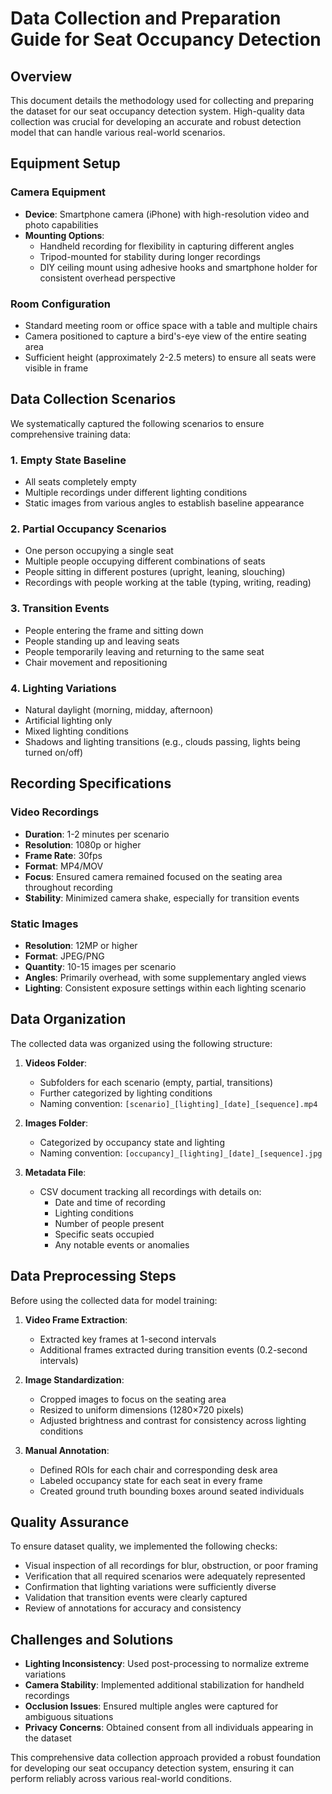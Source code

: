 # Data Collection and Preparation Guide for Seat Occupancy Detection

## Overview

This document details the methodology used for collecting and preparing the dataset for our seat occupancy detection system. High-quality data collection was crucial for developing an accurate and robust detection model that can handle various real-world scenarios.

## Equipment Setup

### Camera Equipment
- **Device**: Smartphone camera (iPhone) with high-resolution video and photo capabilities
- **Mounting Options**:
  - Handheld recording for flexibility in capturing different angles
  - Tripod-mounted for stability during longer recordings
  - DIY ceiling mount using adhesive hooks and smartphone holder for consistent overhead perspective

### Room Configuration
- Standard meeting room or office space with a table and multiple chairs
- Camera positioned to capture a bird's-eye view of the entire seating area
- Sufficient height (approximately 2-2.5 meters) to ensure all seats were visible in frame

## Data Collection Scenarios

We systematically captured the following scenarios to ensure comprehensive training data:

### 1. Empty State Baseline
- All seats completely empty
- Multiple recordings under different lighting conditions
- Static images from various angles to establish baseline appearance

### 2. Partial Occupancy Scenarios
- One person occupying a single seat
- Multiple people occupying different combinations of seats
- People sitting in different postures (upright, leaning, slouching)
- Recordings with people working at the table (typing, writing, reading)

### 3. Transition Events
- People entering the frame and sitting down
- People standing up and leaving seats
- People temporarily leaving and returning to the same seat
- Chair movement and repositioning

### 4. Lighting Variations
- Natural daylight (morning, midday, afternoon)
- Artificial lighting only
- Mixed lighting conditions
- Shadows and lighting transitions (e.g., clouds passing, lights being turned on/off)

## Recording Specifications

### Video Recordings
- **Duration**: 1-2 minutes per scenario
- **Resolution**: 1080p or higher
- **Frame Rate**: 30fps
- **Format**: MP4/MOV
- **Focus**: Ensured camera remained focused on the seating area throughout recording
- **Stability**: Minimized camera shake, especially for transition events

### Static Images
- **Resolution**: 12MP or higher
- **Format**: JPEG/PNG
- **Quantity**: 10-15 images per scenario
- **Angles**: Primarily overhead, with some supplementary angled views
- **Lighting**: Consistent exposure settings within each lighting scenario

## Data Organization

The collected data was organized using the following structure:

1. **Videos Folder**:
   - Subfolders for each scenario (empty, partial, transitions)
   - Further categorized by lighting conditions
   - Naming convention: `[scenario]_[lighting]_[date]_[sequence].mp4`

2. **Images Folder**:
   - Categorized by occupancy state and lighting
   - Naming convention: `[occupancy]_[lighting]_[date]_[sequence].jpg`

3. **Metadata File**:
   - CSV document tracking all recordings with details on:
     - Date and time of recording
     - Lighting conditions
     - Number of people present
     - Specific seats occupied
     - Any notable events or anomalies

## Data Preprocessing Steps

Before using the collected data for model training:

1. **Video Frame Extraction**:
   - Extracted key frames at 1-second intervals
   - Additional frames extracted during transition events (0.2-second intervals)

2. **Image Standardization**:
   - Cropped images to focus on the seating area
   - Resized to uniform dimensions (1280×720 pixels)
   - Adjusted brightness and contrast for consistency across lighting conditions

3. **Manual Annotation**:
   - Defined ROIs for each chair and corresponding desk area
   - Labeled occupancy state for each seat in every frame
   - Created ground truth bounding boxes around seated individuals

## Quality Assurance

To ensure dataset quality, we implemented the following checks:

- Visual inspection of all recordings for blur, obstruction, or poor framing
- Verification that all required scenarios were adequately represented
- Confirmation that lighting variations were sufficiently diverse
- Validation that transition events were clearly captured
- Review of annotations for accuracy and consistency

## Challenges and Solutions

- **Lighting Inconsistency**: Used post-processing to normalize extreme variations
- **Camera Stability**: Implemented additional stabilization for handheld recordings
- **Occlusion Issues**: Ensured multiple angles were captured for ambiguous situations
- **Privacy Concerns**: Obtained consent from all individuals appearing in the dataset

This comprehensive data collection approach provided a robust foundation for developing our seat occupancy detection system, ensuring it can perform reliably across various real-world conditions.
